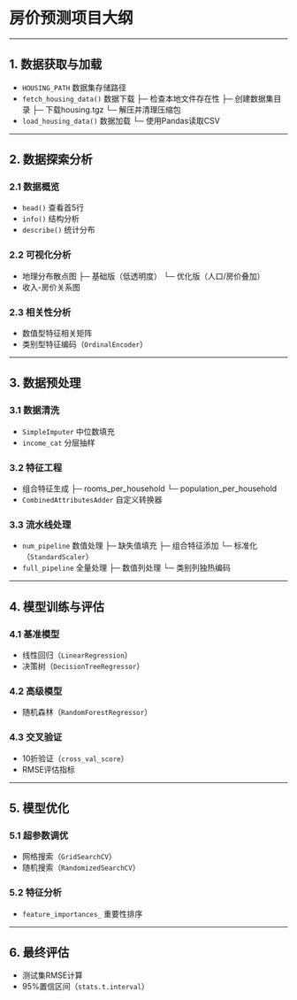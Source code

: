 # 房价预测项目大纲

---

## 1. 数据获取与加载
- `HOUSING_PATH` 数据集存储路径
- `fetch_housing_data()` 数据下载
  ├─ 检查本地文件存在性
  ├─ 创建数据集目录
  ├─ 下载housing.tgz
  └─ 解压并清理压缩包
- `load_housing_data()` 数据加载
  └─ 使用Pandas读取CSV

---

## 2. 数据探索分析
### 2.1 数据概览
- `head()` 查看首5行
- `info()` 结构分析
- `describe()` 统计分布

### 2.2 可视化分析
- 地理分布散点图
  ├─ 基础版（低透明度）
  └─ 优化版（人口/房价叠加）
- 收入-房价关系图

### 2.3 相关性分析
- 数值型特征相关矩阵
- 类别型特征编码（`OrdinalEncoder`）

---

## 3. 数据预处理
### 3.1 数据清洗
- `SimpleImputer` 中位数填充
- `income_cat` 分层抽样

### 3.2 特征工程
- 组合特征生成
  ├─ rooms_per_household
  └─ population_per_household
- `CombinedAttributesAdder` 自定义转换器

### 3.3 流水线处理
- `num_pipeline` 数值处理
  ├─ 缺失值填充
  ├─ 组合特征添加
  └─ 标准化（`StandardScaler`）
- `full_pipeline` 全量处理
  ├─ 数值列处理
  └─ 类别列独热编码

---

## 4. 模型训练与评估
### 4.1 基准模型
- 线性回归（`LinearRegression`）
- 决策树（`DecisionTreeRegressor`）

### 4.2 高级模型
- 随机森林（`RandomForestRegressor`）

### 4.3 交叉验证
- 10折验证（`cross_val_score`）
- RMSE评估指标

---

## 5. 模型优化
### 5.1 超参数调优
- 网格搜索（`GridSearchCV`）
- 随机搜索（`RandomizedSearchCV`）

### 5.2 特征分析
- `feature_importances_` 重要性排序

---

## 6. 最终评估
- 测试集RMSE计算
- 95%置信区间（`stats.t.interval`）